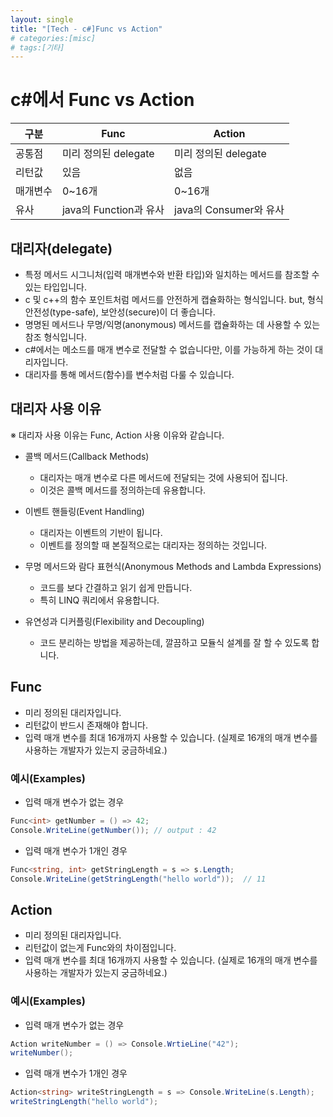 ```yaml
---
layout: single
title: "[Tech - c#]Func vs Action"
# categories:[misc]
# tags:[기타]
---
```


# c#에서 Func vs Action

| 구분     | Func                   | Action                 |
| -------- | ---------------------- | ---------------------- |
| 공통점   | 미리 정의된 delegate   | 미리 정의된 delegate   |
| 리턴값   | 있음                   | 없음                   |
| 매개변수 | 0~16개                 | 0~16개                 |
| 유사     | java의 Function과 유사 | java의 Consumer와 유사 |

## 대리자(delegate)

- 특정 메서드 시그니처(입력 매개변수와 반환 타입)와 일치하는 메서드를 참조할 수 있는 타입입니다.
- c 및 c++의 함수 포인트처럼 메서드를 안전하게 캡슐화하는 형식입니다. but, 형식 안전성(type-safe), 보안성(secure)이 더 좋습니다.
- 명명된 메서드나 무명/익명(anonymous) 메서드를 캡슐화하는 데 사용할 수 있는 참조 형식입니다.
- c#에서는 메소드를 매개 변수로 전달할 수 없습니다만, 이를 가능하게 하는 것이 대리자입니다.
- 대리자를 통해 메서드(함수)를 변수처럼 다룰 수 있습니다.

## 대리자 사용 이유

※ 대리자 사용 이유는 Func, Action 사용 이유와 같습니다.

- 콜백 메서드(Callback Methods)

  - 대리자는 매개 변수로 다른 메서드에 전달되는 것에 사용되어 집니다.
  - 이것은 콜백 메서드를 정의하는데 유용합니다.

- 이벤트 핸들링(Event Handling)

  - 대리자는 이벤트의 기반이 됩니다.
  - 이벤트를 정의할 때 본질적으로는 대리자는 정의하는 것입니다.

- 무명 메서드와 람다 표현식(Anonymous Methods and Lambda Expressions)

  - 코드를 보다 간결하고 읽기 쉽게 만듭니다.
  - 특히 LINQ 쿼리에서 유용합니다.

- 유연성과 디커플링(Flexibility and Decoupling)
  - 코드 분리하는 방법을 제공하는데, 깔끔하고 모듈식 설계를 잘 할 수 있도록 합니다.

## Func

- 미리 정의된 대리자입니다.
- 리턴값이 반드시 존재해야 합니다.
- 입력 매개 변수를 최대 16개까지 사용할 수 있습니다. (실제로 16개의 매개 변수를 사용하는 개발자가 있는지 궁금하네요.)

### 예시(Examples)

- 입력 매개 변수가 없는 경우

```c#
Func<int> getNumber = () => 42;
Console.WriteLine(getNumber()); // output : 42
```

- 입력 매개 변수가 1개인 경우

```c#
Func<string, int> getStringLength = s => s.Length;
Console.WriteLine(getStringLength("hello world"));  // 11
```

## Action

- 미리 정의된 대리자입니다.
- 리턴값이 없는게 Func와의 차이점입니다.
- 입력 매개 변수를 최대 16개까지 사용할 수 있습니다. (실제로 16개의 매개 변수를 사용하는 개발자가 있는지 궁금하네요.)

### 예시(Examples)

- 입력 매개 변수가 없는 경우

```c#
Action writeNumber = () => Console.WrtieLine("42");
writeNumber();
```

- 입력 매개 변수가 1개인 경우

```c#
Action<string> writeStringLength = s => Console.WriteLine(s.Length);
writeStringLength("hello world");
```
